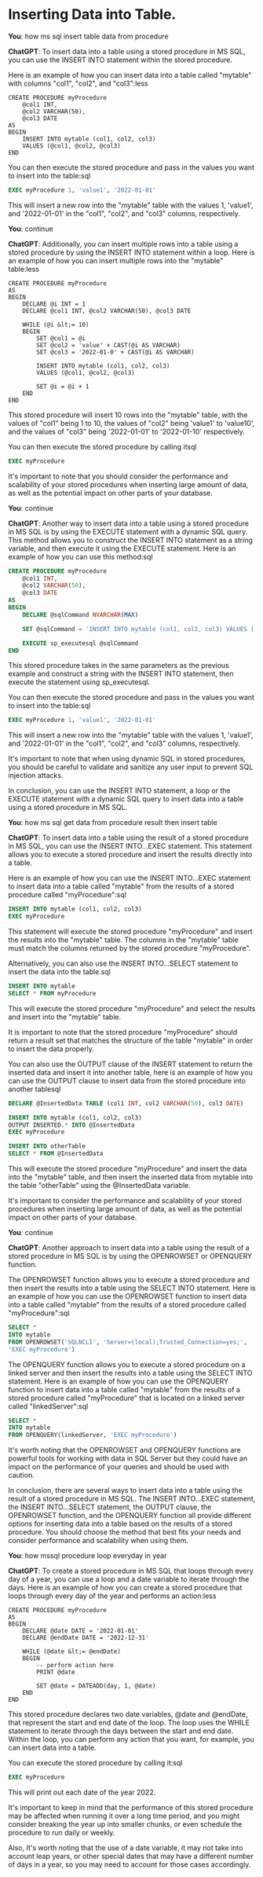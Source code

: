 # Inserting Data into Table.
**You**: how ms sql insert table data from procedure

**ChatGPT**: To insert data into a table using a stored procedure in MS SQL, you can use the INSERT INTO statement within the stored procedure.

Here is an example of how you can insert data into a table called "mytable" with columns "col1", "col2", and "col3":less
```less
CREATE PROCEDURE myProcedure
    @col1 INT,
    @col2 VARCHAR(50),
    @col3 DATE
AS
BEGIN
    INSERT INTO mytable (col1, col2, col3)
    VALUES (@col1, @col2, @col3)
END
```

You can then execute the stored procedure and pass in the values you want to insert into the table:sql
```sql
EXEC myProcedure 1, 'value1', '2022-01-01'
```

This will insert a new row into the "mytable" table with the values 1, 'value1', and '2022-01-01' in the "col1", "col2", and "col3" columns, respectively.

**You**: continue

**ChatGPT**: Additionally, you can insert multiple rows into a table using a stored procedure by using the INSERT INTO statement within a loop. Here is an example of how you can insert multiple rows into the "mytable" table:less
```less
CREATE PROCEDURE myProcedure
AS
BEGIN
    DECLARE @i INT = 1
    DECLARE @col1 INT, @col2 VARCHAR(50), @col3 DATE

    WHILE (@i &lt;= 10)
    BEGIN
        SET @col1 = @i
        SET @col2 = 'value' + CAST(@i AS VARCHAR)
        SET @col3 = '2022-01-0' + CAST(@i AS VARCHAR)

        INSERT INTO mytable (col1, col2, col3)
        VALUES (@col1, @col2, @col3)

        SET @i = @i + 1
    END
END
```

This stored procedure will insert 10 rows into the "mytable" table, with the values of "col1" being 1 to 10, the values of "col2" being 'value1' to 'value10', and the values of "col3" being '2022-01-01' to '2022-01-10' respectively.

You can then execute the stored procedure by calling itsql
```sql
EXEC myProcedure
```

It's important to note that you should consider the performance and scalability of your stored procedures when inserting large amount of data, as well as the potential impact on other parts of your database.

**You**: continue

**ChatGPT**: Another way to insert data into a table using a stored procedure in MS SQL is by using the EXECUTE statement with a dynamic SQL query. This method allows you to construct the INSERT INTO statement as a string variable, and then execute it using the EXECUTE statement. Here is an example of how you can use this method:sql
```sql
CREATE PROCEDURE myProcedure
    @col1 INT,
    @col2 VARCHAR(50),
    @col3 DATE
AS
BEGIN
    DECLARE @sqlCommand NVARCHAR(MAX)

    SET @sqlCommand = 'INSERT INTO mytable (col1, col2, col3) VALUES (' + CAST(@col1 AS NVARCHAR) + ', ''' + @col2 + ''', ''' + CAST(@col3 AS NVARCHAR) + ''')'

    EXECUTE sp_executesql @sqlCommand
END
```

This stored procedure takes in the same parameters as the previous example and construct a string with the INSERT INTO statement, then execute the statement using sp_executesql.

You can then execute the stored procedure and pass in the values you want to insert into the table:sql
```sql
EXEC myProcedure 1, 'value1', '2022-01-01'
```

This will insert a new row into the "mytable" table with the values 1, 'value1', and '2022-01-01' in the "col1", "col2", and "col3" columns, respectively.

It's important to note that when using dynamic SQL in stored procedures, you should be careful to validate and sanitize any user input to prevent SQL injection attacks.

In conclusion, you can use the INSERT INTO statement, a loop or the EXECUTE statement with a dynamic SQL query to insert data into a table using a stored procedure in MS SQL.

**You**: how ms sql get data from procedure result then insert table

**ChatGPT**: To insert data into a table using the result of a stored procedure in MS SQL, you can use the INSERT INTO...EXEC statement. This statement allows you to execute a stored procedure and insert the results directly into a table.

Here is an example of how you can use the INSERT INTO...EXEC statement to insert data into a table called "mytable" from the results of a stored procedure called "myProcedure":sql
```sql
INSERT INTO mytable (col1, col2, col3)
EXEC myProcedure
```

This statement will execute the stored procedure "myProcedure" and insert the results into the "mytable" table. The columns in the "mytable" table must match the columns returned by the stored procedure "myProcedure".

Alternatively, you can also use the INSERT INTO...SELECT statement to insert the data into the table.sql
```sql
INSERT INTO mytable
SELECT * FROM myProcedure
```

This will execute the stored procedure "myProcedure" and select the results and insert into the "mytable" table.

It is important to note that the stored procedure "myProcedure" should return a result set that matches the structure of the table "mytable" in order to insert the data properly.

You can also use the OUTPUT clause of the INSERT statement to return the inserted data and insert it into another table, here is an example of how you can use the OUTPUT clause to insert data from the stored procedure into another tablesql
```sql
DECLARE @InsertedData TABLE (col1 INT, col2 VARCHAR(50), col3 DATE)

INSERT INTO mytable (col1, col2, col3)
OUTPUT INSERTED.* INTO @InsertedData
EXEC myProcedure

INSERT INTO otherTable
SELECT * FROM @InsertedData
```

This will execute the stored procedure "myProcedure" and insert the data into the "mytable" table, and then insert the inserted data from mytable into the table "otherTable" using the @InsertedData variable.

It's important to consider the performance and scalability of your stored procedures when inserting large amount of data, as well as the potential impact on other parts of your database.

**You**: continue

**ChatGPT**: Another approach to insert data into a table using the result of a stored procedure in MS SQL is by using the OPENROWSET or OPENQUERY function.

The OPENROWSET function allows you to execute a stored procedure and then insert the results into a table using the SELECT INTO statement. Here is an example of how you can use the OPENROWSET function to insert data into a table called "mytable" from the results of a stored procedure called "myProcedure":sql
```sql
SELECT *
INTO mytable
FROM OPENROWSET('SQLNCLI', 'Server=(local);Trusted_Connection=yes;',
'EXEC myProcedure')
```

The OPENQUERY function allows you to execute a stored procedure on a linked server and then insert the results into a table using the SELECT INTO statement. Here is an example of how you can use the OPENQUERY function to insert data into a table called "mytable" from the results of a stored procedure called "myProcedure" that is located on a linked server called "linkedServer":sql
```sql
SELECT *
INTO mytable
FROM OPENQUERY(linkedServer, 'EXEC myProcedure')
```

It's worth noting that the OPENROWSET and OPENQUERY functions are powerful tools for working with data in SQL Server but they could have an impact on the performance of your queries and should be used with caution.

In conclusion, there are several ways to insert data into a table using the result of a stored procedure in MS SQL. The INSERT INTO...EXEC statement, the INSERT INTO...SELECT statement, the OUTPUT clause, the OPENROWSET function, and the OPENQUERY function all provide different options for inserting data into a table based on the results of a stored procedure. You should choose the method that best fits your needs and consider performance and scalability when using them.

**You**: how mssql procedure loop everyday in year

**ChatGPT**: To create a stored procedure in MS SQL that loops through every day of a year, you can use a loop and a date variable to iterate through the days. Here is an example of how you can create a stored procedure that loops through every day of the year and performs an action:less
```less
CREATE PROCEDURE myProcedure
AS
BEGIN
    DECLARE @date DATE = '2022-01-01'
    DECLARE @endDate DATE = '2022-12-31'

    WHILE (@date &lt;= @endDate)
    BEGIN
        -- perform action here
        PRINT @date

        SET @date = DATEADD(day, 1, @date)
    END
END
```

This stored procedure declares two date variables, @date and @endDate, that represent the start and end date of the loop. The loop uses the WHILE statement to iterate through the days between the start and end date. Within the loop, you can perform any action that you want, for example, you can insert data into a table.

You can execute the stored procedure by calling it:sql
```sql
EXEC myProcedure
```

This will print out each date of the year 2022.

It's important to keep in mind that the performance of this stored procedure may be affected when running it over a long time period, and you might consider breaking the year up into smaller chunks, or even schedule the procedure to run daily or weekly.

Also, It's worth noting that the use of a date variable, it may not take into account leap years, or other special dates that may have a different number of days in a year, so you may need to account for those cases accordingly.

